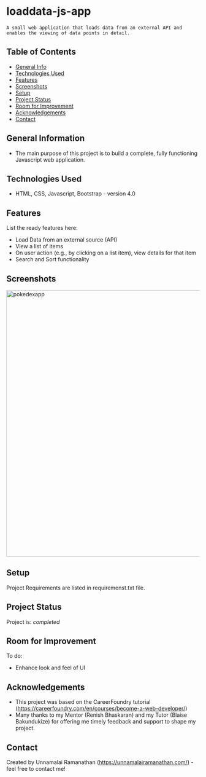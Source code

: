 # loaddata-js-app
    A small web application that loads data from an external API and enables the viewing of data points in detail.

## Table of Contents
* [General Info](#general-information)
* [Technologies Used](#technologies-used)
* [Features](#features)
* [Screenshots](#screenshots)
* [Setup](#setup)
* [Project Status](#project-status)
* [Room for Improvement](#room-for-improvement)
* [Acknowledgements](#acknowledgements)
* [Contact](#contact)



## General Information
- The main purpose of this project is to build a complete, fully functioning Javascript web application. 


## Technologies Used
- HTML, CSS, Javascript, Bootstrap - version 4.0


## Features
List the ready features here:
- Load Data from an external source (API)
- View a list of items
- On user action (e.g., by clicking on a list item), view details for that item
- Search and Sort functionality


## Screenshots

<img width="694" alt="pokedexapp" src="https://user-images.githubusercontent.com/58221568/139307514-59e72f3c-ae4f-48c5-aa24-7ccc6394c2d1.png">

## Setup
Project Requirements are listed in requiremenst.txt file.

## Project Status
Project is: _completed_ 


## Room for Improvement

To do:
- Enhance look and feel of UI


## Acknowledgements
* This project was based on the CareerFoundry tutorial (https://careerfoundry.com/en/courses/become-a-web-developer/)
* Many thanks to my Mentor (Renish Bhaskaran) and my Tutor (Blaise Bakundukize) for offering me timely feedback and support to shape my project.


## Contact
Created by Unnamalai Ramanathan (https://unnamalairamanathan.com/) - feel free to contact me!
